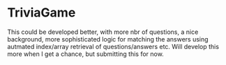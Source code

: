 # TriviaGame
This could be developed better, with more nbr of questions, a nice background, more sophisticated logic for matching the answers using autmated index/array retrieval of questions/answers etc.
Will develop this more when I get a chance, but submitting this for now.